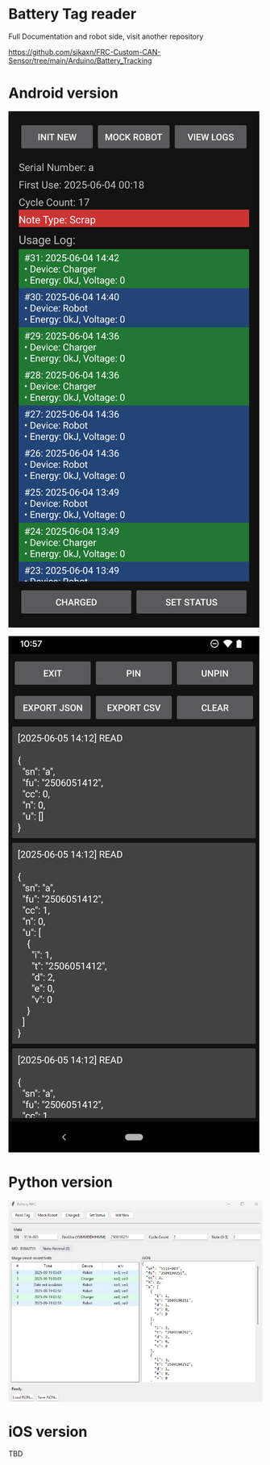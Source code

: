 # Battery Tag reader 

Full Documentation and robot side, visit another repository

https://github.com/sikaxn/FRC-Custom-CAN-Sensor/tree/main/Arduino/Battery_Tracking

# Android version

![](img/ui.png)

![](img/ui2.png)

# Python version

![](img/python.png)

# iOS version

TBD